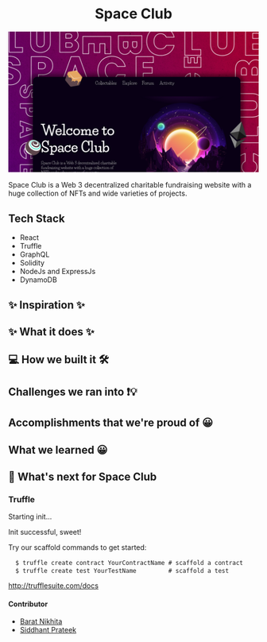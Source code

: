 <h1 align="center">Space Club</h1>

![](./assets/preview-sp.png)

Space Club is a Web 3 decentralized charitable fundraising website with a huge collection of NFTs and wide varieties of projects. 
<!-- 
<img width="580" alt="image" src="https://user-images.githubusercontent.com/93920874/173323301-fc456ffa-8804-46eb-9411-14d97849cd88.png"> -->

##  Tech Stack

- React
- Truffle
- GraphQL
- Solidity
- NodeJs and ExpressJs
- DynamoDB



## ✨ Inspiration ✨

## ✨ What it does ✨

## 💻 How we built it 🛠️

## Challenges we ran into ❗💡

## Accomplishments that we're proud of 😀

## What we learned 😀


## 🔮 What's next for Space Club 



### Truffle

Starting init...

Init successful, sweet!

Try our scaffold commands to get started:

```shell
  $ truffle create contract YourContractName # scaffold a contract
  $ truffle create test YourTestName         # scaffold a test
```

http://trufflesuite.com/docs

#### Contributor

- [Barat Nikhita](https://github.com/nikhitaBarat/)
- [Siddhant Prateek](https://github.com/siddhantprateek)




